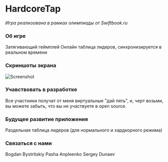 # HardcoreTap
_Игра реализована в рамках олимпиады от Swiftbook.ru_

### Об игре 
Затягивающий геймплей
Онлайн таблица лидеров, синхронизируется в реальном времени

### Скриншоты экрана 
![Screenshot]()

### Учавствовать в разработке
Все участники получат от меня виртуальные "дай пять", и, черт возьми, вы можете забыть, что вы не участвуете в open source.

### Будущее развитие приложения
Раздельная таблица лидеров (для нормального и хардкорного режима)

### Связаться с нами
Bogdan Bystritskiy
Pasha Anpleenko
Sergey Dunaev
